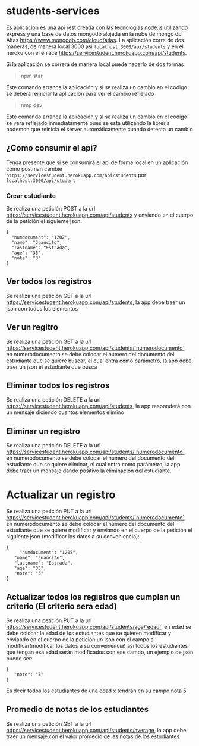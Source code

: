 # students-services

Es aplicación es una api rest creada con las tecnologías node.js utilizando express y una base de datos mongodb alojada en la nube de mongo db Altas https://www.mongodb.com/cloud/atlas. La aplicación corre de dos maneras, de manera local 3000 asi `localhost:3000/api/students` y en el heroku con el enlace https://servicestudent.herokuapp.com/api/students. 

Si la aplicación se correrá de manera local puede hacerlo de dos formas

> npm star 

Este comando arranca la aplicación y si se realiza un cambio en el código se deberá reiniciar la aplicación para ver el cambio reflejado

> nmp dev 

Este comando arranca la aplicación y si se realiza un cambio en el código se verá reflejado inmediatamente pues se esta utilizando la librería nodemon que reinicia el server automáticamente cuando detecta un cambio

## ¿Como consumir el api? 

Tenga presente que si se consumirá el api de forma local en un aplicación como postman cambie `https://servicestudent.herokuapp.com/api/students` por `localhost:3000/api/student`

### Crear estudiante

Se realiza una petición POST a la url https://servicestudent.herokuapp.com/api/students y enviando en el cuerpo de la petición el siguiente json:

```
{
  "numdocument": "1202",
  "name": "Juancito",
  "lastname": "Estrada",
  "age": "35",
  "note": "3"
}
```

## Ver todos los registros

Se realiza una petición GET a la url https://servicestudent.herokuapp.com/api/students, la app debe traer un json con todos los elementos

## Ver un regitro

Se realiza una petición GET a la url https://servicestudent.herokuapp.com/api/students/`numerodocumento`, en numerodocumento se debe colocar el número del documento del estudiante que se quiere buscar, el cual entra como parámetro, la app debe traer un json el estudiante que busca

## Eliminar todos los registros

Se realiza una petición DELETE a la url https://servicestudent.herokuapp.com/api/students, la app responderá con un mensaje diciendo cuantos elementos elimino


## Eliminar un registro

Se realiza una petición DELETE a la url https://servicestudent.herokuapp.com/api/students/`numerodocumento`, en numerodocumento se debe colocar el numero del documento del estudiante que se quiere eliminar, el cual entra como parámetro, la app debe traer un mensaje dando positivo la eliminación del estudiante.

# Actualizar un registro 

Se realiza una petición PUT a la url https://servicestudent.herokuapp.com/api/students/`numerodocumento`, en numerodocumento se debe colocar el numero del documento del estudiante que se quiere modificar y enviando en el cuerpo de la petición el siguiente json (modificar los datos a su conveniencia):

```
{
	 "numdocument": "1205",
   "name": "Juancito",
   "lastname": "Estrada",
   "age": "35",
   "note": "3"
}
```

## Actualizar todos los registros que cumplan un criterio (El criterio sera edad)

Se realiza una petición PUT a la url https://servicestudent.herokuapp.com/api/students/age/`edad`, en edad se debe colocar la edad de los estudiantes que se quieren modificar y enviando en el cuerpo de la petición un json con el campo a modificar(modificar los datos a su conveniencia) asi todos los estudiantes que tengan esa edad serán modificados con ese campo, un ejemplo de json puede ser:

```
{
   "note": "5"
}
```

Es decir todos los estudiantes de una edad x tendrán en su campo nota 5

## Promedio de notas de los estudiantes 

Se realiza una petición GET a la url https://servicestudent.herokuapp.com/api/students/average, la app debe traer un mensaje con el valor promedio de las notas de los estudiantes
